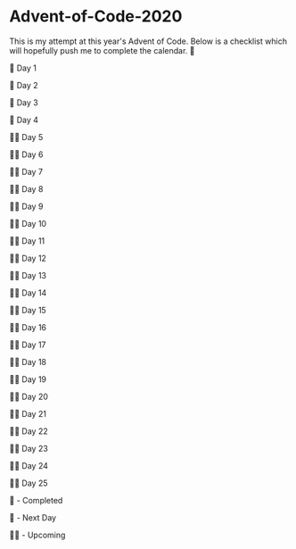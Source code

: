 # Advent-of-Code-2020

This is my attempt at this year's Advent of Code. Below is a checklist which will hopefully push me to complete the calendar. 🤞

🎄 Day 1

🎄 Day 2

🎄 Day 3

🎁 Day 4

🎅💤 Day 5

🎅💤 Day 6

🎅💤 Day 7

🎅💤 Day 8

🎅💤 Day 9

🎅💤 Day 10

🎅💤 Day 11

🎅💤 Day 12

🎅💤 Day 13

🎅💤 Day 14

🎅💤 Day 15

🎅💤 Day 16

🎅💤 Day 17

🎅💤 Day 18

🎅💤 Day 19

🎅💤 Day 20

🎅💤 Day 21

🎅💤 Day 22

🎅💤 Day 23

🎅💤 Day 24

🎅💤 Day 25

🎄 - Completed

🎁 - Next Day

🎅💤 - Upcoming

